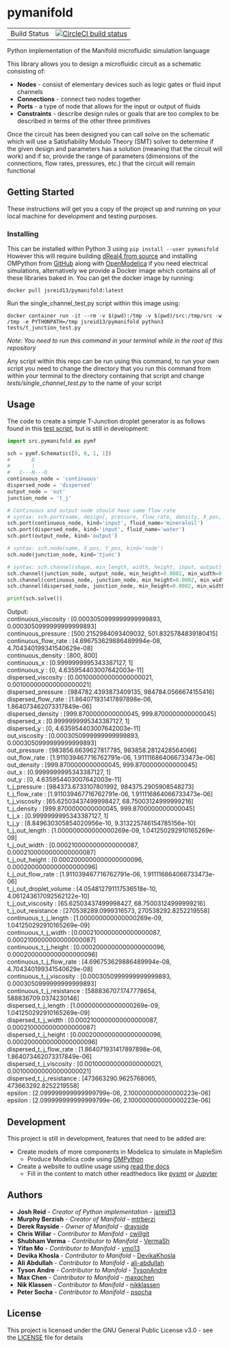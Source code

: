 # pymanifold

<table>
<tr>
  <td>Build Status</td>
  <td>
    <a href="https://circleci.com/gh/manifold-lang/pymanifold/tree/master">
    <img src="https://circleci.com/gh/manifold-lang/pymanifold/tree/master.svg?style=svg" alt="CircleCI build status" />
    </a>
  </td>
</tr>
</table>

Python implementation of the Manifold microfluidic simulation language

This library allows you to design a microfluidic circuit as a schematic consisting of:

* **Nodes** - consist of elementary devices such as logic gates or fluid input channels
* **Connections** - connect two nodes together
* **Ports** - a type of node that allows for the input or output of fluids
* **Constraints** - describe design rules or goals that are too complex to be described
in terms of the other three primitives

Once the circuit has been designed you can call solve on the schematic which will use
a Satisfiability Modulo Theory (SMT) solver to determine if the given design and
parameters has a solution (meaning that the circuit will work) and if so, provide
the range of parameters (dimensions of the connections, flow rates, pressures, etc.)
that the circuit will remain functional

## Getting Started

These instructions will get you a copy of the project up and running on your local
machine for development and testing purposes.

### Installing

This can be installed within Python 3 using ` pip install --user pymanifold `
However this will require building [dReal4 from source](https://github.com/dreal/dreal4) 
and installing OMPython from [GitHub](https://github.com/OpenModelica/OMPython) along
with [OpenModelica](https://openmodelica.org/) if you need electrical simulations, 
alternatively we provide a Docker image which contains all of these libraries baked in.
You can get the docker image by running:
``` 
docker pull jsreid13/pymanifold:latest 
```
Run the single\_channel\_test,py script within this image using:
```
docker container run -it --rm -v $(pwd):/tmp -v $(pwd)/src:/tmp/src -w /tmp -e PYTHONPATH=/tmp jsreid13/pymanifold python3 tests/t_junction_test.py
```
_Note: You need to run this command in your terminal while in the root of this repository_

Any script within this repo can be run using this command, to run your own script you need to
change the directory that you run this command from within your terminal to the directory 
containing that script and change *tests/single_channel_test.py* to the name of your script

## Usage
The code to create a simple T-Junction droplet generator is as follows found in this
[test script](src/t_junction_test.py), but is still in development:

```python
import src.pymanifold as pymf

sch = pymf.Schematic([0, 0, 1, 1])
#       D
#       |
#   C---N---O
continuous_node = 'continuous'
dispersed_node = 'dispersed'
output_node = 'out'
junction_node = 't_j'

# Continuous and output node should have same flow rate
# syntax: sch.port(name, design[, pressure, flow_rate, density, X_pos, Y_pos])
sch.port(continuous_node, kind='input', fluid_name='mineraloil')
sch.port(dispersed_node, kind='input', fluid_name='water')
sch.port(output_node, kind='output')

# syntax: sch.node(name, X_pos, Y_pos, kind='node')
sch.node(junction_node, kind='tjunc')

# syntax: sch.channel(shape, min_length, width, height, input, output)
sch.channel(junction_node, output_node, min_height=0.0002, min_width=0.00021, phase='output')
sch.channel(continuous_node, junction_node, min_height=0.0002, min_width=0.00021, phase='continuous')
sch.channel(dispersed_node, junction_node, min_height=0.0002, min_width=0.00021, phase='dispersed')

print(sch.solve())
```

Output:\
continuous\_viscosity : [0.0003050999999999999893, 0.0003050999999999999893]\
continuous\_pressure : [500.2152984093409032, 501.8325784839180415]\
continuous\_flow\_rate : [4.696753629886489994e-08, 4.704340199341540629e-08]\
continuous\_density : [800, 800]\
continuous\_x : [0.9999999995343387127, 1]\
continuous\_y : [0, 4.635954403007642003e-11]\
dispersed\_viscosity : [0.001000000000000000021, 0.001000000000000000021]\
dispersed\_pressure : [984782.4393873409135, 984784.0566674155416]\
dispersed\_flow\_rate : [1.864071931417897898e-06, 1.864073462073317849e-06]\
dispersed\_density : [999.8700000000000045, 999.8700000000000045]\
dispersed\_x : [0.9999999995343387127, 1]\
dispersed\_y : [0, 4.635954403007642003e-11]\
out\_viscosity : [0.0003050999999999999893, 0.0003050999999999999893]\
out\_pressure : [983856.6639627817785, 983858.2812428564066]\
out\_flow\_rate : [1.911039467716762791e-06, 1.911116864066733473e-06]\
out\_density : [999.8700000000000045, 999.8700000000000045]\
out\_x : [0.9999999995343387127, 1]\
out\_y : [0, 4.635954403007642003e-11]\
t\_j\_pressure : [984373.6733107801992, 984375.2905908548273]\
t\_j\_flow\_rate : [1.911039467716762791e-06, 1.911116864066733473e-06]\
t\_j\_viscosity : [65.62503437499998427, 68.75003124999999216]\
t\_j\_density : [999.8700000000000045, 999.8700000000000045]\
t\_j\_x : [0.9999999995343387127, 1]\
t\_j\_y : [8.849630305854020956e-10, 9.313225746154785156e-10]\
t\_j\_out\_length : [1.000000000000000269e-09, 1.041250292910165269e-09]\
t\_j\_out\_width : [0.0002100000000000000087, 0.0002100000000000000087]\
t\_j\_out\_height : [0.0002000000000000000096, 0.0002000000000000000096]\
t\_j\_out\_flow\_rate : [1.911039467716762791e-06, 1.911116864066733473e-06]\
t\_j\_out\_droplet\_volume : [4.054812791117536518e-10, 4.061243617092562122e-10]\
t\_j\_out\_viscosity : [65.62503437499998427, 68.75003124999999216]\
t\_j\_out\_resistance : [270538289.0999316573, 270538292.8252219558]\
continuous\_t\_j\_length : [1.000000000000000269e-09, 1.041250292910165269e-09]\
continuous\_t\_j\_width : [0.0002100000000000000087, 0.0002100000000000000087]\
continuous\_t\_j\_height : [0.0002000000000000000096, 0.0002000000000000000096]\
continuous\_t\_j\_flow\_rate : [4.696753629886489994e-08, 4.704340199341540629e-08]\
continuous\_t\_j\_viscosity : [0.0003050999999999999893, 0.0003050999999999999893]\
continuous\_t\_j\_resistance : [588836707.1747778654, 588836709.0374230146]\
dispersed\_t\_j\_length : [1.000000000000000269e-09, 1.041250292910165269e-09]\
dispersed\_t\_j\_width : [0.0002100000000000000087, 0.0002100000000000000087]\
dispersed\_t\_j\_height : [0.0002000000000000000096, 0.0002000000000000000096]\
dispersed\_t\_j\_flow\_rate : [1.864071931417897898e-06, 1.864073462073317849e-06]\
dispersed\_t\_j\_viscosity : [0.001000000000000000021, 0.001000000000000000021]\
dispersed\_t\_j\_resistance : [473663290.9625768065, 473663292.8252219558]\
epsilon : [2.099999999999999799e-06, 2.100000000000000223e-06]\
epsilon : [2.099999999999999799e-06, 2.100000000000000223e-06]

## Development

This project is still in development, features that need to be added are:

* Create models of more components in Modelica to simulate in MapleSim
  * Produce Modelica code using [OMPython](https://github.com/OpenModelica/OMPython) 
* Create a website to outline usage using [read the docs](https://readthedocs.org/)
  * Fill in the content to match other readthedocs like [pysmt](http://pysmt.readthedocs.io)
  or [Jupyter](http://jupyter.readthedocs.io)

## Authors

* **Josh Reid** - *Creator of Python implementation* - [jsreid13](https://github.com/jsreid13)
* **Murphy Berzish** - *Creator of Manifold* - [mtrberzi](https://github.com/mtrberzi)
* **Derek Rayside** - *Owner of Manifold* - [drayside](https://github.com/drayside)
* **Chris Willar** - *Contributor to Manifold* - [cwillgit](https://github.com/cwillgit)
* **Shubham Verma** - *Contributor to Manifold* - [VermaSh](https://github.com/VermaSh)
* **Yifan Mo** - *Contributor to Manifold* - [ymo13](https://github.com/ymo13)
* **Devika Khosla** - *Contributor to Manifold* - [DevikaKhosla](https://github.com/DevikaKhosla)
* **Ali Abdullah** - *Contributor to Manifold* - [ali-abdullah](https://github.com/ali-abdullah)
* **Tyson Andre** - *Contributor to Manifold* - [TysonAndre](https://github.com/TysonAndre)
* **Max Chen** - *Contributor to Manifold* - [maxqchen](https://github.com/maxqchen)
* **Nik Klassen** - *Contributor to Manifold* - [nikklassen](https://github.com/nikklassen)
* **Peter Socha** - *Contributor to Manifold* - [psocha](https://github.com/psocha)

## License

This project is licensed under the GNU General Public License v3.0 - see the
[LICENSE](LICENSE) file for details
